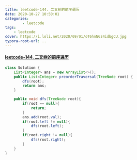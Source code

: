```yaml
---
title: leetcode-144. 二叉树的前序遍历
date: 2020-10-27 10:50:01
categories: 
		- leetcode
tags: 
	- leetcode
cover: https://i.loli.net/2020/09/01/oT6hnNGz4idbgCU.jpg
typora-root-url: ..
---
```


#### [leetcode-144. 二叉树的前序遍历](https://leetcode-cn.com/problems/binary-tree-preorder-traversal/)

```java
class Solution {
    List<Integer> ans = new ArrayList<>();
    public List<Integer> preorderTraversal(TreeNode root) {
        dfs(root);
        return ans;
    }

    public void dfs(TreeNode root){
        if(root == null){
            return;
        }
        ans.add(root.val);
        if(root.left != null){
            dfs(root.left);
        }
        if(root.right != null){
            dfs(root.right);
        }
    }
}
```

